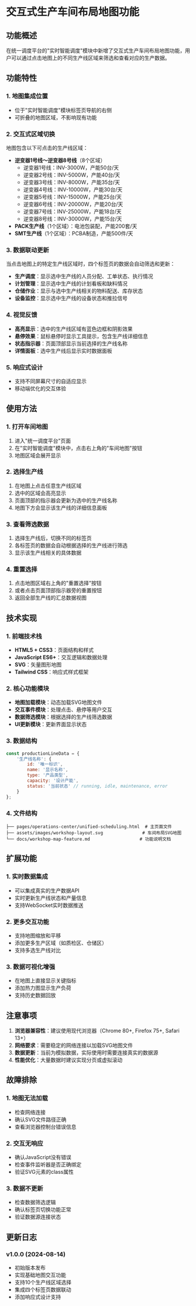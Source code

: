 # 交互式生产车间布局地图功能

## 功能概述

在统一调度平台的"实时智能调度"模块中新增了交互式生产车间布局地图功能，用户可以通过点击地图上的不同生产线区域来筛选和查看对应的生产数据。

## 功能特性

### 1. 地图集成位置
- 位于"实时智能调度"模块标签页导航的右侧
- 可折叠的地图区域，不影响现有功能

### 2. 交互式区域切换
地图包含以下可点击的生产线区域：
- **逆变器1号线～逆变器8号线**（8个区域）
  - 逆变器1号线：INV-3000W，产能50台/天
  - 逆变器2号线：INV-5000W，产能40台/天
  - 逆变器3号线：INV-8000W，产能35台/天
  - 逆变器4号线：INV-10000W，产能30台/天
  - 逆变器5号线：INV-15000W，产能25台/天
  - 逆变器6号线：INV-20000W，产能20台/天
  - 逆变器7号线：INV-25000W，产能18台/天
  - 逆变器8号线：INV-30000W，产能15台/天
- **PACK生产线**（1个区域）：电池包装配，产能200套/天
- **SMT生产线**（1个区域）：PCBA制造，产能500件/天

### 3. 数据联动更新
当点击地图上的特定生产线区域时，四个标签页的数据会自动筛选和更新：
- **生产调度**：显示选中生产线的人员分配、工单状态、执行情况
- **计划管理**：显示选中生产线的计划看板和缺料情况
- **仓储作业**：显示与选中生产线相关的物料配送、库存状态
- **设备监控**：显示选中生产线的设备状态和推拉信号

### 4. 视觉反馈
- **高亮显示**：选中的生产线区域有蓝色边框和阴影效果
- **悬停效果**：鼠标悬停时显示工具提示，包含生产线详细信息
- **状态指示器**：页面顶部显示当前选择的生产线名称
- **详情面板**：选中生产线后显示实时数据面板

### 5. 响应式设计
- 支持不同屏幕尺寸的自适应显示
- 移动端优化的交互体验

## 使用方法

### 1. 打开车间地图
1. 进入"统一调度平台"页面
2. 在"实时智能调度"模块中，点击右上角的"车间地图"按钮
3. 地图区域会展开显示

### 2. 选择生产线
1. 在地图上点击任意生产线区域
2. 选中的区域会高亮显示
3. 页面顶部的指示器会更新为选中的生产线名称
4. 地图下方会显示该生产线的详细信息面板

### 3. 查看筛选数据
1. 选择生产线后，切换不同的标签页
2. 各标签页的数据会自动根据选择的生产线进行筛选
3. 显示该生产线相关的具体数据

### 4. 重置选择
1. 点击地图区域右上角的"重置选择"按钮
2. 或者点击页面顶部指示器旁的重置按钮
3. 返回全部生产线的汇总数据视图

## 技术实现

### 1. 前端技术栈
- **HTML5 + CSS3**：页面结构和样式
- **JavaScript ES6+**：交互逻辑和数据处理
- **SVG**：矢量图形地图
- **Tailwind CSS**：响应式样式框架

### 2. 核心功能模块
- **地图加载模块**：动态加载SVG地图文件
- **交互事件模块**：处理点击、悬停等用户交互
- **数据筛选模块**：根据选择的生产线筛选数据
- **UI更新模块**：更新界面显示状态

### 3. 数据结构
```javascript
const productionLineData = {
    '生产线名称': {
        id: '唯一标识',
        name: '显示名称',
        type: '产品类型',
        capacity: '设计产能',
        status: '当前状态' // running, idle, maintenance, error
    }
};
```

### 4. 文件结构
```
├── pages/operations-center/unified-scheduling.html  # 主页面文件
├── assets/images/workshop-layout.svg               # 车间布局SVG地图
└── docs/workshop-map-feature.md                   # 功能说明文档
```

## 扩展功能

### 1. 实时数据集成
- 可以集成真实的生产数据API
- 实时更新生产线状态和产量信息
- 支持WebSocket实时数据推送

### 2. 更多交互功能
- 支持地图缩放和平移
- 添加更多生产区域（如质检区、仓储区）
- 支持多选生产线对比

### 3. 数据可视化增强
- 在地图上直接显示关键指标
- 添加热力图显示生产负荷
- 支持历史数据回放

## 注意事项

1. **浏览器兼容性**：建议使用现代浏览器（Chrome 80+, Firefox 75+, Safari 13+）
2. **网络要求**：需要稳定的网络连接以加载SVG地图文件
3. **数据更新**：当前为模拟数据，实际使用时需要连接真实的数据源
4. **性能优化**：大量数据时建议实现分页或虚拟滚动

## 故障排除

### 1. 地图无法加载
- 检查网络连接
- 确认SVG文件路径正确
- 查看浏览器控制台错误信息

### 2. 交互无响应
- 确认JavaScript没有错误
- 检查事件监听器是否正确绑定
- 验证SVG元素的class属性

### 3. 数据不更新
- 检查数据筛选逻辑
- 确认标签页切换功能正常
- 验证数据源连接状态

## 更新日志

### v1.0.0 (2024-08-14)
- 初始版本发布
- 实现基础地图交互功能
- 支持10个生产线区域选择
- 集成四个标签页数据联动
- 添加响应式设计支持
